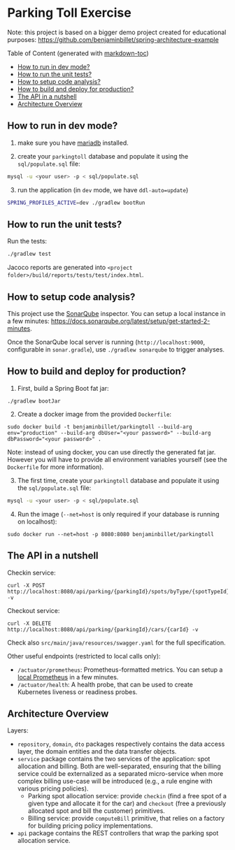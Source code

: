 # Parking Toll Exercise
Note: this project is based on a bigger demo project created for educational purposes: https://github.com/benjaminbillet/spring-architecture-example

Table of Content (generated with [markdown-toc](http://ecotrust-canada.github.io/markdown-toc))
- [How to run in dev mode?](#how-to-run-in-dev-mode-)
- [How to run the unit tests?](#how-to-run-the-unit-tests-)
- [How to setup code analysis?](#how-to-setup-code-analysis-)
- [How to build and deploy for production?](#how-to-build-and-deploy-for-production-)
- [The API in a nutshell](#the-api-in-a-nutshell)
- [Architecture Overview](#architecture-overview)

## How to run in dev mode?
1. make sure you have [mariadb](https://mariadb.com) installed.

2. create your `parkingtoll` database and populate it using the `sql/populate.sql` file:
```bash
mysql -u <your user> -p < sql/populate.sql
```

3. run the application (in `dev` mode, we have `ddl-auto=update`)
```bash
SPRING_PROFILES_ACTIVE=dev ./gradlew bootRun
```

## How to run the unit tests?
Run the tests:
```bash
./gradlew test
```
Jacoco reports are generated into `<project folder>/build/reports/tests/test/index.html`.

## How to setup code analysis?
This project use the [SonarQube](https://www.sonarqube.org) inspector. You can setup a local instance in a few minutes: https://docs.sonarqube.org/latest/setup/get-started-2-minutes. 

Once the SonarQube local server is running (`http://localhost:9000`, configurable in `sonar.gradle`), use `./gradlew sonarqube` to trigger analyses. 

## How to build and deploy for production?
1. First, build a Spring Boot fat jar:
```
./gradlew bootJar
```

2. Create a docker image from the provided `Dockerfile`:
```
sudo docker build -t benjaminbillet/parkingtoll --build-arg env="production" --build-arg dbUser="<your password>" --build-arg dbPassword="<your password>" .
```
Note: instead of using docker, you can use directly the generated fat jar. However you will have to provide all environment variables yourself (see the `Dockerfile` for more information).

3. The first time, create your `parkingtoll` database and populate it using the `sql/populate.sql` file:
```bash
mysql -u <your user> -p < sql/populate.sql
```

4. Run the image (`--net=host` is only required if your database is running on localhost):
```
sudo docker run --net=host -p 8080:8080 benjaminbillet/parkingtoll
```

## The API in a nutshell
Checkin service:
```
curl -X POST http://localhost:8080/api/parking/{parkingId}/spots/byType/{spotTypeId} -v
```

Checkout service:
```
curl -X DELETE http://localhost:8080/api/parking/{parkingId}/cars/{carId} -v
```

Check also `src/main/java/resources/swagger.yaml` for the full specification.

Other useful endpoints (restricted to local calls only):
- `/actuator/prometheus`: Prometheus-formatted metrics. You can setup a [local Prometheus](https://prometheus.io/docs/prometheus/latest/getting_started) in a few minutes.
- `/actuator/health`: A health probe, that can be used to create Kubernetes liveness or readiness probes.

## Architecture Overview
Layers:
- `repository`, `domain`, `dto` packages respectively contains the data access layer, the domain entities and the data transfer objects.
- `service` package contains the two services of the application: spot allocation and billing. Both are well-separated, ensuring that the billing service could be externalized as a separated micro-service when more complex billing use-case will be introduced (e.g., a rule engine with various pricing policies).
  - Parking spot allocation service: provide `checkin` (find a free spot of a given type and allocate it for the car) and `checkout` (free a previously allocated spot and bill the customer) primitives.
  - Billing service: provide `computeBill` primitive, that relies on a factory for building pricing policy implementations.
- `api` package contains the REST controllers that wrap the parking spot allocation service.
